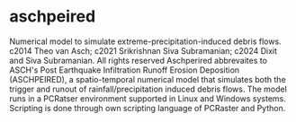 # aschpeired
Numerical model to simulate extreme-precipitation-induced debris flows. c2014 Theo van Asch; c2021 Srikrishnan Siva Subramanian; c2024 Dixit and Siva Subramanian. All rights reserved
Aschperired abbrevaites to ASCH's Post Earthquake Infiltration Runoff Erosion Deposition (ASCHPEIRED), a spatio-temporal numerical model that simulates both the trigger and runout of rainfall/precipitation induced debris flows. 
The model runs in a PCRatser environment supported in Linux and Windows systems. Scripting is done through own scripting language of PCRaster and Python. 
